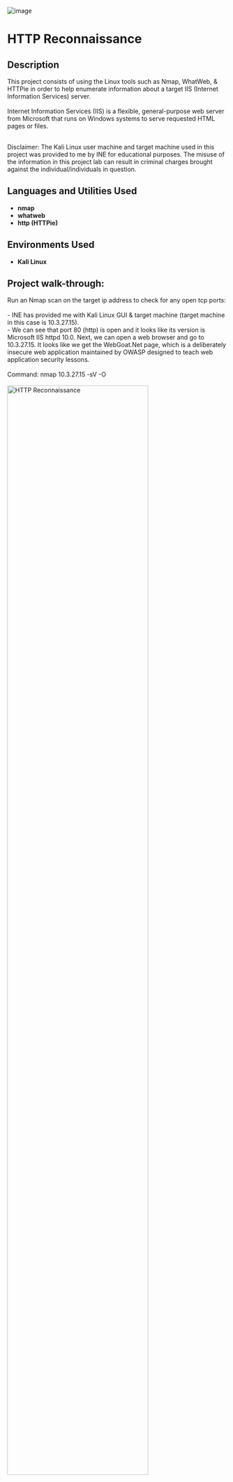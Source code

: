 ![image](https://github.com/SaulMurillo1/HTTP-ReconnaissanceLab/assets/149205773/dc2094dd-793e-4d04-b1a2-010ed49c0445)<h1>HTTP Reconnaissance</h1>


<h2>Description</h2>
This project consists of using the Linux tools such as Nmap, WhatWeb, & HTTPie in order to help enumerate information about a target IIS (Internet Information Services) server.
<br />
<br />
Internet Information Services (IIS) is a flexible, general-purpose web server from Microsoft that runs on Windows systems to serve requested HTML pages or files.
<br />
<br />

Disclaimer: The Kali Linux user machine and target machine used in this project was provided to me by INE for educational purposes. The misuse of the information in this project lab can result in criminal charges brought against the individual/individuals in question.
<br />


<h2>Languages and Utilities Used</h2>

- <b>nmap</b>
- <b>whatweb</b>
- <b>http (HTTPie)</b>


<h2>Environments Used </h2>

- <b>Kali Linux</b>

<h2>Project walk-through:</h2>

<p align="left">
Run an Nmap scan on the target ip address to check for any open tcp ports: <br/>
<br/>
- INE has provided me with Kali Linux GUI & target machine (target machine in this case is 10.3.27.15).
<br/>
- We can see that port 80 (http) is open and it looks like its version is Microsoft IIS httpd 10.0.  Next, we can open a web browser and go to 10.3.27.15.  It looks like we get the WebGoat.Net page, which is a deliberately insecure web application maintained by OWASP designed to teach web application security lessons. 
<br/>
<br/>
Command: nmap 10.3.27.15 -sV -O
<br/>
<br/>
<img src="https://i.imgur.com/X9cKbxm.png" height="80%" width="80%" alt="HTTP Reconnaissance" class="center"/>
<br />
<img src="https://i.imgur.com/fiWRAOt.png" height="80%" width="80%" alt="HTTP Reconnaissance" class="center"/>
<br />
<br />
<br />
<br />
<br />
<br />
<br />
Use the WhatWeb tool to enumerate possible valuable information about the target IP: <br/>
<br/>
- We can see that the whatweb tool is able to enumerate a lot of information about the target machine.
<br/>
- For example, it looks like the we can verify that the IIS Server vesion is 10.0, the ASP.NET version is 4.0.30319, the XXS Protection is set to 0 which means it does not have cross site scripting protection, and the default page of the target is /Default.aspx
<br/>
<br/>
Command: whatweb 10.3.27.15
<br/>
<br/>
<img src="https://i.imgur.com/AqC1yvr.png" height="80%" width="80%" alt="HTTP Reconnaissance" class="center"/>
<br />
<br />
<br />
<br />
<br />
<br />
<br />
Another tool we can use to enumerate valuable information about the target IP is HTTPie: <br/>
<br/>
- HTTPie is designed for testing, debugging, and generally interacting with APIs & HTTP servers. The http & https commands allow for creating and sending arbitrary HTTP requests. They use simple and natural syntax and provide formatted and colorized output.
<br/>
- We can see that we are able to enumerate some of the same information as the WhatWeb tool.
<br/>
<br/>
Command: http 10.3.27.15
<br/>
<br/>
<img src="https://i.imgur.com/opaXDRV.png" height="80%" width="80%" alt="HTTP Reconnaissance" class="center"/>
<br />
<br />
<br />
<br />
<br />
<br />
<br />
Use the Dirb tool to help find other directories on the target machine site: <br/>
<br/>
- Dirb is a command line tool you can use to fuzz web sites or web apps. Dirb finds files and directories on your target site that are not directly linked from a publicly accessible page on the site or from the Internet. This means Dirb can map out your target beyond what you may find by just browsing the site yourself.
<br/>
- We can see that we are able to enumerate some other directories associated with http://10.3.27.15.
<br/>
<br/>
Command: dirb http://10.3.27.15
<br/>
<br/>
<img src="https://i.imgur.com/adXEKn3.png" height="80%" width="80%" alt="HTTP Reconnaissance" class="center"/>
<br />
<img src="https://i.imgur.com/oVJywax.png" height="80%" width="80%" alt="HTTP Reconnaissance" class="center"/>
<br />
<img src="https://i.imgur.com/s9lZagz.png" height="80%" width="80%" alt="HTTP Reconnaissance" class="center"/>
<br />
<br />
<br />
<br />
<br />
<br />
<br />
Use Nmap scripts to enumerate information about the http server: <br/>
<br/>
- As seen down below, we can also use Nmap scripts to enumerate information about the http server. 
<br/>
- The http-header script will enumerate information, such as server version, ASP.NET version, XSS protection information, etc.  
<br/>
- The http-enum script will try to find directories that may be of importance.   
<br/>
- We can also see the type of http methods that are supported which can be extremely useful future information. 
<br/>
<br/>
- Note: I am using a different target IP as before in this example below. 
<br/>
<br/>
Commands: nmap 10.3.17.11 -sv
<br/>
nmap 10.3.17.11 -p 80 -sV --script http-headers
<br/>
nmap 10.3.17.11 -p 80 -sV --script http-enum
<br/>
nmap 10.3.17.11 -p 80 -sV --script http-methods --script-args http-methods.url-path=/webdav/
<br/>
nmap 10.3.17.11 -p 80 -sV --script http-webdav-scan --script-args http-methods.url-path=/webdav/
<br/>
<br/>
<img src="https://i.imgur.com/3fCgcB2.png" height="80%" width="80%" alt="HTTP Reconnaissance" class="center"/>
<br />
<img src="https://i.imgur.com/n0gmU7L.png" height="80%" width="80%" alt="HTTP Reconnaissance" class="center"/>
<br />
<img src="https://i.imgur.com/EQ6gfbm.png" height="80%" width="80%" alt="HTTP Reconnaissance" class="center"/>
<br />
<img src="https://i.imgur.com/8VjVQXg.png" height="80%" width="80%" alt="HTTP Reconnaissance" class="center"/>
<br />
<img src="https://i.imgur.com/d3hqfLh.png" height="80%" width="80%" alt="HTTP Reconnaissance" class="center"/>
<br />
<br />
<br />
<br />
<br />
<br />
<br />



</p>
